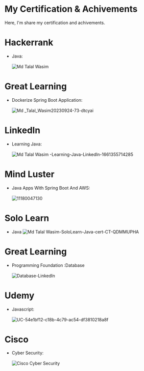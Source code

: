 # My Certification & Achivements
Here, I'm share my certification and achivements.

# Hackerrank 
- Java:<br>  
![Md Talal Wasim](https://github.com/mdtalalwasim/My-Certification-and-Achivements/assets/91146041/9dd0300e-c5fa-466d-917d-16c50de425dd)

# Great Learning
- Dockerize Spring Boot Application:<br>    
![Md _Talal_Wasim20230924-73-dtcyai](https://github.com/mdtalalwasim/My-Certification-and-Achivements/assets/91146041/8b2db9bf-16a7-4330-ab87-8e6b995226a6)


# LinkedIn
- Learning Java:<br>  
![Md Talal Wasim -Learning-Java-LinkedIn-1661355714285](https://github.com/mdtalalwasim/My-Certification-and-Achivements/assets/91146041/ea9e60c8-9ae6-4c73-9dce-aa421327aca1)

# Mind Luster
- Java Apps With Spring Boot And AWS:<br>  
![11180047130](https://github.com/mdtalalwasim/My-Certification-and-Achivements/assets/91146041/1f7f7235-cdb1-4107-a762-c8f8df0f4dda)

# Solo Learn
- Java
![Md Talal Wasim-SoloLearn-Java-cert-CT-QDMMUPHA](https://github.com/mdtalalwasim/My-Certification-and-Achivements/assets/91146041/5323b229-ab44-4250-b947-203095b41cb3)

# Great Learning
- Programming Foundation :Database<br>  
![Database-LinkedIn](https://github.com/mdtalalwasim/My-Certification-and-Achivements/assets/91146041/85b4720a-061a-4f31-9a69-51145dc2071a)

# Udemy
- Javascript:<br>  
![UC-54e1bf12-c18b-4c79-ac54-df3810218a8f](https://github.com/mdtalalwasim/My-Certification-and-Achivements/assets/91146041/5fc4012a-4afe-4643-af7b-b49fbd075c8b)


# Cisco
- Cyber Security:<br>  
![Cisco Cyber Security](https://github.com/mdtalalwasim/My-Certification-and-Achivements/assets/91146041/5aad1214-90e3-423b-b4ad-3fc855988dea)
